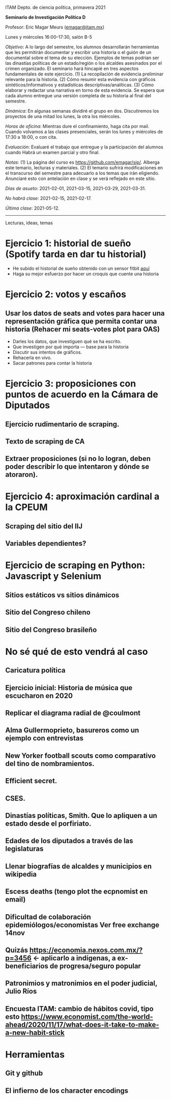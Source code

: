 ITAM Depto. de ciencia política, primavera 2021

**Seminario de Investigación Política D**

Profesor: Eric Magar Meurs ([emagar@itam.mx](mailto:emagar@itam.mx))

Lunes y miércoles 16:00&#x2013;17:30, salón B-5

*Objetivo*: A lo largo del semestre, los alumnos desarrollarán herramientas que les permitirán documentar y escribir una historia o el guión de un documental sobre el tema de su elección. Ejemplos de temas podrían ser las dinastías políticas de un estado/región o los alcaldes asesinados por el crimen organizado. El seminario hará hincapié en tres aspectos fundamentales de este ejercicio. (1) La recopilación de evidencia preliminar relevante para la historia. (2) Cómo resumir esta evidencia con gráficos sintéticos/informativos y estadísticas descriptivas/analíticas. (3) Cómo elaborar y redactar una narrativa en torno de esta evidencia. Se espera que cada alumno entregue una versión completa de su historia al final del semestre. 

*Dinámica*: En algunas semanas dividiré el grupo en dos. Discutiremos los proyectos de una mitad los lunes, la otra los miércoles. 

*Horas de oficina*: Mientras dure el confinamiento, haga cita por mail. Cuando volvamos a las clases presenciales, serán los lunes y miércoles de 17:30 a 18:00, o con cita.  

*Evaluación*: Evaluaré el trabajo que entregue y la participación del alumnos cuando Habrá un examen parcial y otro final. 

*Notas*: (1) La página del curso es <https://github.com/emagar/sip/>. Alberga este temario, lecturas y materiales. (2) El temario sufrirá modificaciones en el transcurso del semestre para adecuarlo a los temas que irán eligiendo. Anunciaré esto con antelación en clase y se verá reflejado en este sitio. 

*Días de asueto*: 2021-02-01, 2021-03-15, 2021-03-29, 2021-03-31. 

*No habrá clase*: 2021-02-15, 2021-02-17.

*Última clase*: 2021-05-12.

---

Lecturas, ideas, temas


# Ejercicio 1: historial de sueño (Spotify tarda en dar tu historial)

-   He subido el historial de sueño obtenido con un sensor fitbit [aquí](https://github.com/emagar/sip/blob/master/data/sleep-para-alumn.csv)
-   Haga su mejor esfuerzo por hacer un croquis que cuente una historia


# Ejercicio 2: votos y escaños


## Usar los datos de seats and votes para hacer una representación gráfica que permita contar una historia (Rehacer mi seats-votes plot para OAS)

-   Darles los datos, que investiguen qué se ha escrito.
-   Que investigen por qué importa &#x2014; base para la historia
-   Discutir sus intentos de gráficos.
-   Rehacerla en vivo.
-   Sacar patrones para contar la historia


# Ejercicio 3: proposiciones con puntos de acuerdo en la Cámara de Diputados


## Ejercicio rudimentario de scraping.


## Texto de scraping de CA


## Extraer proposiciones (si no lo logran, deben poder describir lo que intentaron y dónde se atoraron).


# Ejercicio 4: aproximación cardinal a la CPEUM


## Scraping del sitio del IIJ


## Variables dependientes?


# Ejercicio de scraping en Python: Javascript y Selenium


## Sitios estáticos vs sitios dinámicos


## Sitio del Congreso chileno


## Sitio del Congreso brasileño


# No sé qué de esto vendrá al caso


## Caricatura política


## Ejercicio inicial: Historia de música que escucharon en 2020


## Replicar el diagrama radial de @coulmont


## Alma Gullermoprieto, basureros como un ejemplo con entrevistas


## New Yorker football scouts como comparativo del tino de nombramientos.


## Efficient secret.


## CSES.


## Dinastías políticas, Smith. Que lo apliquen a un estado desde el porfiriato.


## Edades de los diputados a través de las legislaturas


## Llenar biografías de alcaldes y municipios en wikipedia


## Escess deaths (tengo  plot the ecpnomist en email)


## Dificultad de colaboración epidemiólogos/economistas Ver free exchange 14nov


## Quizás <https://economia.nexos.com.mx/?p=3456> <- aplicarlo a indígenas, a ex-beneficiarios de progresa/seguro popular


## Patronimios y matronimios en el poder judicial, Julio Ríos


## Encuesta ITAM: cambio de hábitos covid, tipo esto <https://www.economist.com/the-world-ahead/2020/11/17/what-does-it-take-to-make-a-new-habit-stick>


# Herramientas


## Git y github


## El infierno de los character encodings

